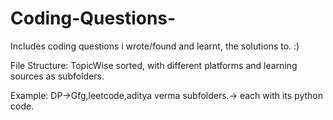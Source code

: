 # Coding-Questions-
Includes coding questions i wrote/found and learnt, the solutions to. :)

File Structure:
TopicWise sorted, with different platforms and learning sources as subfolders.

Example:
DP->Gfg,leetcode,aditya verma subfolders.-> each with its python code.
